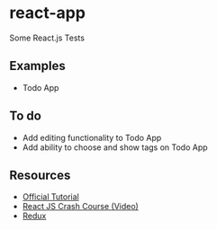 # react-app
Some React.js Tests

## Examples
* Todo App

## To do
* Add editing functionality to Todo App
* Add ability to choose and show tags on Todo App

## Resources
* [Official Tutorial](https://reactjs.org/tutorial/tutorial.html)
* [React JS Crash Course (Video)](https://www.youtube.com/watch?v=A71aqufiNtQ&t=872s)
* [Redux](https://redux.js.org/)
